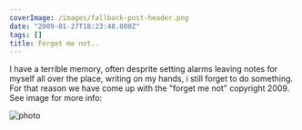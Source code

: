 ```yaml
---
coverImage: /images/fallback-post-header.png
date: "2009-01-27T18:23:48.000Z"
tags: []
title: Forget me not..
---
```


I have a terrible memory, often desprite setting alarms leaving notes for myself all over the place, writing on my hands, i still forget to do something. For that reason we have come up with the "forget me not" copyright 2009\. See image for more info:

<!-- more -->

![photo](/wp-content/uploads/2009/01/photo.jpg "photo")
